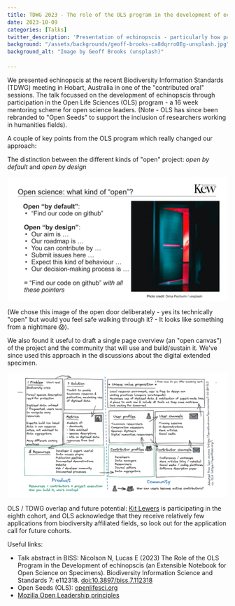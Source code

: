 ```yaml
---
title: TDWG 2023 - The role of the OLS program in the development of echinopscis
date: 2023-10-09
categories: [Talks]
twitter_description: 'Presentation of echinopscis - particularly how participation in the OLS program has helped our development - from the Biodiversity Information Standards (TDWG) 2023 conference in Hobart, Australia'
background: "/assets/backgrounds/geoff-brooks-ca8dqrroOEg-unsplash.jpg"
background_alt: "Image by Geoff Brooks (unsplash)"

---
```


We presented echinopscis at the recent Biodiversity Information Standards (TDWG) meeting in Hobart, Australia in one of the "contributed oral" sessions. The talk focussed on the development of echinopscis through participation in the Open Life Sciences (OLS) program - a 16 week mentoring scheme for open science leaders. (Note - OLS has since been rebranded to "Open Seeds" to support the inclusion of researchers working in humanities fields).

A couple of key points from the OLS program which really changed our approach:

The distinction between the different kinds of "open" project: *open by default* and *open by design*

![](/assets/images/tdwg2023-co5/CO5_05_MO_G_112318_Nicolson-slide-what-kind-of-open.png)

(We chose this image of the open door deliberately - yes its technically "open" but would you feel safe walking through it? - It looks like something from a nightmare 😱).

We also found it useful to draft a single page overview (an "open canvas") of the project and the community that will use and build/sustain it. We've since used this approach in the discussions about the digital extended specimen.

![](/assets/images/tdwg2023-co5/CO5_05_MO_G_112318_Nicolson-slide-open-canvas.png)

OLS / TDWG overlap and future potential: [Kit Lewers](https://github.com/kllewers) is participating in the eighth cohort, and OLS acknowledge that they receive relatively few applications from biodiversity affiliated fields, so look out for the application call for future cohorts. 

Useful links:

- Talk abstract in BISS: Nicolson N, Lucas E (2023) The Role of the OLS Program in the Development of echinopscis (an Extensible Notebook for Open Science on Specimens). Biodiversity Information Science and Standards 7: e112318. [doi:10.3897/biss.7.112318](https://doi.org/10.3897/biss.7.112318)
- Open Seeds (OLS): [openlifesci.org](https://openlifesci.org/)
- [Mozilla Open Leadership principles](https://mozilla.github.io/open-leadership-framework/framework/)